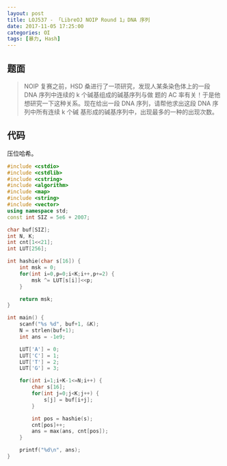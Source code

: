 ```yaml
---
layout: post
title: LOJ537 - 「LibreOJ NOIP Round 1」DNA 序列
date: 2017-11-05 17:25:00
categories: OI
tags: [暴力, Hash]
---
```


## 题面

> NOIP 复赛之前，HSD 桑进行了一项研究，发现人某条染色体上的一段 DNA 序列中连续的 k 个碱基组成的碱基序列与做
> 题的 AC 率有关！于是他想研究一下这种关系。现在给出一段 DNA 序列，请帮他求出这段 DNA 序列中所有连续 k 个碱
> 基形成的碱基序列中，出现最多的一种的出现次数。

## 代码

压位哈希。

```cpp
#include <cstdio>
#include <cstdlib>
#include <cstring>
#include <algorithm>
#include <map>
#include <string>
#include <vector>
using namespace std;
const int SIZ = 5e6 + 2007;

char buf[SIZ];
int N, K;
int cnt[1<<21];
int LUT[256];

int hashie(char s[16]) {
    int msk = 0;
    for(int i=0,p=0;i<K;i++,p+=2) {
        msk ^= LUT[s[i]]<<p;
    }

    return msk;
}

int main() {
    scanf("%s %d", buf+1, &K);
    N = strlen(buf+1);
    int ans = -1e9;

    LUT['A'] = 0;
    LUT['C'] = 1;
    LUT['T'] = 2;
    LUT['G'] = 3;

    for(int i=1;i+K-1<=N;i++) {
        char s[16];
        for(int j=0;j<K;j++) {
            s[j] = buf[i+j];
        }

        int pos = hashie(s);
        cnt[pos]++;
        ans = max(ans, cnt[pos]);
    }

    printf("%d\n", ans);
}
```
